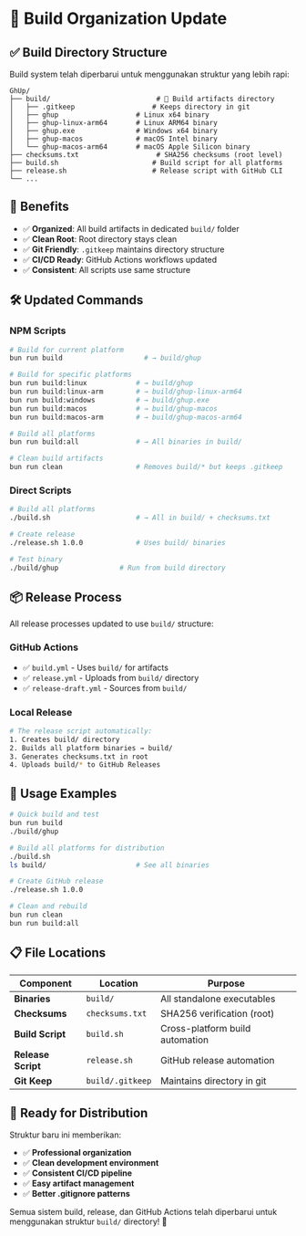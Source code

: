 # 📁 Build Organization Update

## ✅ Build Directory Structure

Build system telah diperbarui untuk menggunakan struktur yang lebih rapi:

```
GhUp/
├── build/                          # 📁 Build artifacts directory
│   ├── .gitkeep                   # Keeps directory in git
│   ├── ghup                   # Linux x64 binary
│   ├── ghup-linux-arm64       # Linux ARM64 binary
│   ├── ghup.exe               # Windows x64 binary
│   ├── ghup-macos             # macOS Intel binary
│   └── ghup-macos-arm64       # macOS Apple Silicon binary
├── checksums.txt                   # SHA256 checksums (root level)
├── build.sh                       # Build script for all platforms
├── release.sh                     # Release script with GitHub CLI
└── ...
```

## 🎯 Benefits

- ✅ **Organized**: All build artifacts in dedicated `build/` folder
- ✅ **Clean Root**: Root directory stays clean
- ✅ **Git Friendly**: `.gitkeep` maintains directory structure
- ✅ **CI/CD Ready**: GitHub Actions workflows updated
- ✅ **Consistent**: All scripts use same structure

## 🛠️ Updated Commands

### NPM Scripts
```bash
# Build for current platform
bun run build                    # → build/ghup

# Build for specific platforms  
bun run build:linux            # → build/ghup
bun run build:linux-arm        # → build/ghup-linux-arm64
bun run build:windows          # → build/ghup.exe
bun run build:macos            # → build/ghup-macos
bun run build:macos-arm        # → build/ghup-macos-arm64

# Build all platforms
bun run build:all              # → All binaries in build/

# Clean build artifacts
bun run clean                  # Removes build/* but keeps .gitkeep
```

### Direct Scripts
```bash
# Build all platforms
./build.sh                     # → All in build/ + checksums.txt

# Create release
./release.sh 1.0.0             # Uses build/ binaries

# Test binary
./build/ghup               # Run from build directory
```

## 📦 Release Process

All release processes updated to use `build/` structure:

### GitHub Actions
- ✅ `build.yml` - Uses `build/` for artifacts
- ✅ `release.yml` - Uploads from `build/` directory  
- ✅ `release-draft.yml` - Sources from `build/`

### Local Release
```bash
# The release script automatically:
1. Creates build/ directory
2. Builds all platform binaries → build/
3. Generates checksums.txt in root
4. Uploads build/* to GitHub Releases
```

## 🔧 Usage Examples

```bash
# Quick build and test
bun run build
./build/ghup

# Build all platforms for distribution
./build.sh
ls build/                      # See all binaries

# Create GitHub release
./release.sh 1.0.0

# Clean and rebuild
bun run clean
bun run build:all
```

## 📋 File Locations

| Component | Location | Purpose |
|-----------|----------|---------|
| **Binaries** | `build/` | All standalone executables |
| **Checksums** | `checksums.txt` | SHA256 verification (root) |
| **Build Script** | `build.sh` | Cross-platform build automation |
| **Release Script** | `release.sh` | GitHub release automation |
| **Git Keep** | `build/.gitkeep` | Maintains directory in git |

## 🎉 Ready for Distribution

Struktur baru ini memberikan:
- ✅ **Professional organization** 
- ✅ **Clean development environment**
- ✅ **Consistent CI/CD pipeline**
- ✅ **Easy artifact management**
- ✅ **Better .gitignore patterns**

Semua sistem build, release, dan GitHub Actions telah diperbarui untuk menggunakan struktur `build/` directory! 🚀
